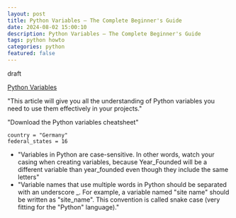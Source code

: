 ```yaml
---
layout: post
title: Python Variables – The Complete Beginner's Guide
date: 2024-08-02 15:00:10
description: Python Variables – The Complete Beginner's Guide
tags: python howto
categories: python
featured: false
---
```


draft 

[Python Variables]: https://www.freecodecamp.org/news/python-variables/ "https://www.freecodecamp.org/news/python-variables/"
[Python Variables]

"This article will give you all the understanding of Python variables you need to use them effectively in your projects."

"Download the Python variables cheatsheet"

````
country = "Germany"
federal_states = 16
````

- "Variables in Python are case-sensitive. In other words, watch your casing when creating variables, because Year_Founded will be a different variable than year_founded even though they include the same letters"
- "Variable names that use multiple words in Python should be separated with an underscore _. For example, a variable named "site name" should be written as "site_name". This convention is called snake case (very fitting for the "Python" language)."